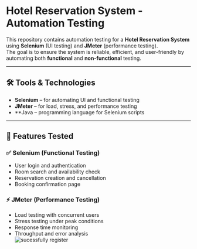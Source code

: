 # Hotel Reservation System - Automation Testing

This repository contains automation testing for a **Hotel Reservation System** using **Selenium** (UI testing) and **JMeter** (performance testing).  
The goal is to ensure the system is reliable, efficient, and user-friendly by automating both **functional** and **non-functional** testing.

---

## 🛠️ Tools & Technologies
- **Selenium** – for automating UI and functional testing  
- **JMeter** – for load, stress, and performance testing  
- **Java  – programming language for Selenium scripts 

---

## 🚀 Features Tested
### ✅ Selenium (Functional Testing)
- User login and authentication  
- Room search and availability check  
- Reservation creation and cancellation  
- Booking confirmation page  

### ⚡ JMeter (Performance Testing)
- Load testing with concurrent users  
- Stress testing under peak conditions  
- Response time monitoring  
- Throughput and error analysis  
![sucessfully register](https://github.com/user-attachments/assets/e8feaa45-810f-490e-a66d-c1c9e515cee9)


